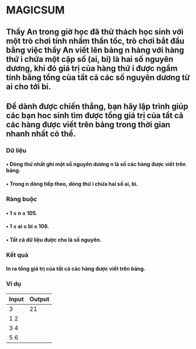 # MAGICSUM
## Thầy An trong giờ học đã thử thách học sinh với một trò chơi tính nhẩm thần tốc, trò chơi bắt đầu bằng việc thầy An viết lên bảng n hàng với hàng thứ i chứa một cặp số (ai, bi) là hai số nguyên dương, khi đó giá trị của hàng thứ i được ngầm tính bằng tổng của tất cả các số nguyên dương từ ai cho tới bi.
## Để dành được chiến thắng, bạn hãy lập trình giúp các bạn hoc sinh tìm được tổng giá trị của tất cả các hàng được viết trên bảng trong thời gian nhanh nhất có thể.
### Dữ liệu 
#### • Dòng thứ nhất ghi một số nguyên dương n là số các hàng được viết trên bảng.
#### • Trong n dòng tiếp theo, dòng thứ i chứa hai số ai, bi.
### Ràng buộc 
#### • 1 ≤ n ≤ 105.
#### • 1 ≤ ai ≤ bi ≤ 106.
#### • Tất cả dữ liệu được cho là số nguyên.
### Kết quả
#### In ra tổng giá trị của tất cả các hàng được viết trên bảng.
### Ví dụ 
| Input      | Output |
|-------     |--------|
|3           |21      |
|1 2         |        |
|3 4         |        |
|5 6         |        |
